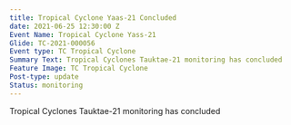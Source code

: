 ```yaml
---
title: Tropical Cyclone Yaas-21 Concluded
date: 2021-06-25 12:30:00 Z
Event Name: Tropical Cyclone Yass-21
Glide: TC-2021-000056
Event type: TC Tropical Cyclone
Summary Text: Tropical Cyclones Tauktae-21 monitoring has concluded
Feature Image: TC Tropical Cyclone
Post-type: update
Status: monitoring
---
```


Tropical Cyclones Tauktae-21 monitoring has concluded
